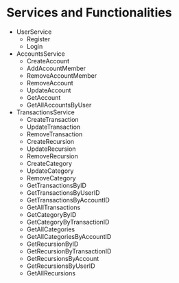 # Services and Functionalities

- UserService
  - Register
  - Login
- AccountsService
  - CreateAccount
  - AddAccountMember
  - RemoveAccountMember
  - RemoveAccount
  - UpdateAccount
  - GetAccount
  - GetAllAccountsByUser
- TransactionsService
  - CreateTransaction
  - UpdateTransaction
  - RemoveTransaction
  - CreateRecursion
  - UpdateRecursion
  - RemoveRecursion
  - CreateCategory
  - UpdateCategory
  - RemoveCategory
  - GetTransactionsByID
  - GetTransactionsByUserID
  - GetTransactionsByAccountID
  - GetAllTransactions
  - GetCategoryByID
  - GetCategoryByTransactionID
  - GetAllCategories
  - GetAllCategoriesByAccountID
  - GetRecursionByID
  - GetRecursionByTransactionID
  - GetRecursionsByAccount
  - GetRecursionsByUserID
  - GetAllRecursions
